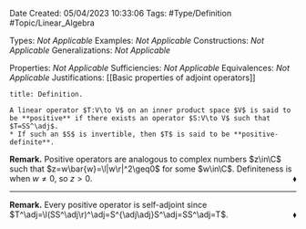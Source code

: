 <div class="topSpace"></div>

Date Created: 05/04/2023 10:33:06
Tags: #Type/Definition #Topic/Linear_Algebra

Types: _Not Applicable_
Examples: _Not Applicable_
Constructions: _Not Applicable_
Generalizations: _Not Applicable_

Properties: _Not Applicable_
Sufficiencies: _Not Applicable_
Equivalences: _Not Applicable_
Justifications: [[Basic properties of adjoint operators]]

``` ad-Definition
title: Definition.

A linear operator $T:V\to V$ on an inner product space $V$ is said to be **positive** if there exists an operator $S:V\to V$ such that $T=SS^\adj$.
* If such an $S$ is invertible, then $T$ is said to be **positive-definite**.

```

<b>Remark.</b> Positive operators are analogous to complex numbers $z\in\C$ such that $z=w\bar{w}=\l|w\r|^2\geq0$ for some $w\in\C$. Definiteness is when $w\neq0$, so $z>0$.<span style="float:right;">$\blacklozenge$</span>

---

<b>Remark.</b> Every positive operator is self-adjoint since $T^\adj=\l(SS^\adj\r)^\adj=S^{\adj\adj}S^\adj=SS^\adj=T$.<span style="float:right;">$\blacklozenge$</span>
